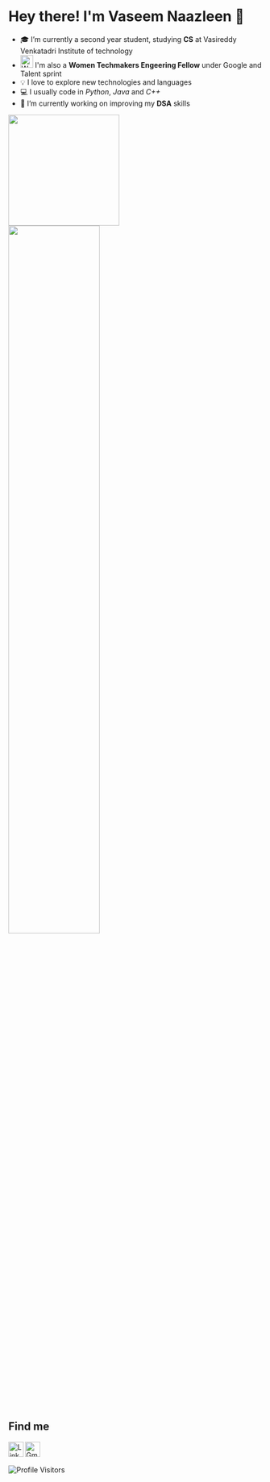 # Hey there! I'm Vaseem Naazleen  👋 

- 🎓 I’m currently a second year student, studying **CS** at Vasireddy Venkatadri Institute of technology 
- <img src="https://pbs.twimg.com/profile_images/1093585928642162688/oVdX1KD-.jpg" alt="WTM" width="25" height="25"/>  I'm also a **Women Techmakers Engeering Fellow** under Google and Talent sprint
- 💡  I love to explore new technologies and languages
- 💻 I usually code in *Python*, *Java* and *C++*
- 🔭 I’m currently working on improving my **DSA** skills


<!--
**vnaazleen/vnaazleen** is a ✨ _special_ ✨ repository because its `README.md` (this file) appears on your GitHub profile.

Here are some ideas to get you started:

- 🔭 I’m currently working on ...
- 🌱 I’m currently learning ...
- 👯 I’m looking to collaborate on ...
- 🤔 I’m looking for help with ...
- 💬 Ask me about ...
- 📫 How to reach me: ...
- 😄 Pronouns: ...
- ⚡ Fun fact: ...
-->

<p><img src="https://octodex.github.com/images/hula_loop_octodex03.gif" height="220px" width="220px">  <img width="60%" src="https://github-readme-stats.vercel.app/api?username=vnaazleen&show_icons=true" /></p>


## Find me

[<img alt="Gmail" width="30px" src="https://cdn.jsdelivr.net/npm/simple-icons@3.13.0/icons/gmail.svg">](mailto:shaikvaseemnaazleen@gmail.com)
&nbsp; 
[<img align="left" alt="LinkedIn" width="30px" src="https://cdn.jsdelivr.net/npm/simple-icons@v3/icons/linkedin.svg" />](https://www.linkedin.com/in/sanjana-chakravarty/)

</p>
<p align="left"> <img src="https://komarev.com/ghpvc/?username=vnaazleen" alt="Profile Visitors" /> </p>
